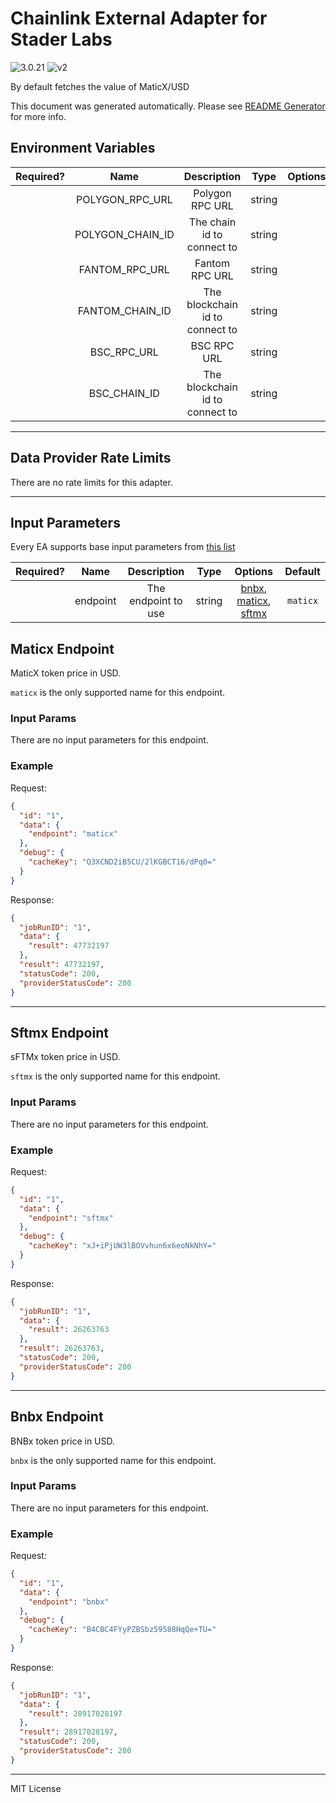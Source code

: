 # Chainlink External Adapter for Stader Labs

![3.0.21](https://img.shields.io/github/package-json/v/smartcontractkit/external-adapters-js?filename=packages/sources/stader-labs/package.json) ![v2](https://img.shields.io/badge/framework%20version-v2-blueviolet)

By default fetches the value of MaticX/USD

This document was generated automatically. Please see [README Generator](../../scripts#readme-generator) for more info.

## Environment Variables

| Required? |       Name       |           Description           |  Type  | Options | Default |
| :-------: | :--------------: | :-----------------------------: | :----: | :-----: | :-----: |
|           | POLYGON_RPC_URL  |         Polygon RPC URL         | string |         |         |
|           | POLYGON_CHAIN_ID |   The chain id to connect to    | string |         |  `137`  |
|           |  FANTOM_RPC_URL  |         Fantom RPC URL          | string |         |         |
|           | FANTOM_CHAIN_ID  | The blockchain id to connect to | string |         |  `250`  |
|           |   BSC_RPC_URL    |           BSC RPC URL           | string |         |         |
|           |   BSC_CHAIN_ID   | The blockchain id to connect to | string |         |  `56`   |

---

## Data Provider Rate Limits

There are no rate limits for this adapter.

---

## Input Parameters

Every EA supports base input parameters from [this list](../../core/bootstrap#base-input-parameters)

| Required? |   Name   |     Description     |  Type  |                                   Options                                    | Default  |
| :-------: | :------: | :-----------------: | :----: | :--------------------------------------------------------------------------: | :------: |
|           | endpoint | The endpoint to use | string | [bnbx](#bnbx-endpoint), [maticx](#maticx-endpoint), [sftmx](#sftmx-endpoint) | `maticx` |

## Maticx Endpoint

MaticX token price in USD.

`maticx` is the only supported name for this endpoint.

### Input Params

There are no input parameters for this endpoint.

### Example

Request:

```json
{
  "id": "1",
  "data": {
    "endpoint": "maticx"
  },
  "debug": {
    "cacheKey": "Q3XCND2iB5CU/2lKGBCT16/dPq0="
  }
}
```

Response:

```json
{
  "jobRunID": "1",
  "data": {
    "result": 47732197
  },
  "result": 47732197,
  "statusCode": 200,
  "providerStatusCode": 200
}
```

---

## Sftmx Endpoint

sFTMx token price in USD.

`sftmx` is the only supported name for this endpoint.

### Input Params

There are no input parameters for this endpoint.

### Example

Request:

```json
{
  "id": "1",
  "data": {
    "endpoint": "sftmx"
  },
  "debug": {
    "cacheKey": "xJ+iPjUW3lBOVvhun6x6eoNkNhY="
  }
}
```

Response:

```json
{
  "jobRunID": "1",
  "data": {
    "result": 26263763
  },
  "result": 26263763,
  "statusCode": 200,
  "providerStatusCode": 200
}
```

---

## Bnbx Endpoint

BNBx token price in USD.

`bnbx` is the only supported name for this endpoint.

### Input Params

There are no input parameters for this endpoint.

### Example

Request:

```json
{
  "id": "1",
  "data": {
    "endpoint": "bnbx"
  },
  "debug": {
    "cacheKey": "B4CBC4FYyPZBSbz59588HqQe+TU="
  }
}
```

Response:

```json
{
  "jobRunID": "1",
  "data": {
    "result": 28917028197
  },
  "result": 28917028197,
  "statusCode": 200,
  "providerStatusCode": 200
}
```

---

MIT License

